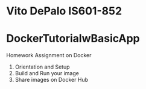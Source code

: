# Vito DePalo IS601-852
# DockerTutorialwBasicApp
Homework Assignment on Docker
1. Orientation and Setup
2. Build and Run your image
3. Share images on Docker Hub
